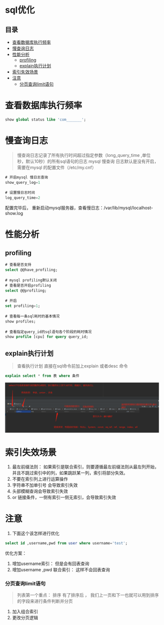 # sql优化

## 目录

- [查看数据库执行频率](#查看数据库执行频率)
- [慢查询日志](#慢查询日志)
- [性能分析](#性能分析)
  - [profiling](#profiling)
  - [explain执行计划](#explain执行计划)
- [索引失效场景](#索引失效场景)
- [注意](#注意)
  - [分页查询limit语句](#分页查询limit语句)

# 查看数据库执行频率

```sql 
show global status like 'com_______';

```


# 慢查询日志

> 慢查询日志记录了所有执行时间超过指定参数（long\_query\_time ,单位秒，默认10秒）的所有sql语句的日志
> mysql 慢查询 日志默认是没有开启， 需要在mysql 的配置文件（/etc/my.cnf）

```sql 
# 开启mysql 慢日志查询
show_query_log=1

# 设置慢日志时间
log_query_time=2

```


配置完毕后， 重新启动mysql服务器，查看慢日志：/var/lib/mysql/localhost-show\.log

# 性能分析

## profiling

```sql 
# 查看是否支持
select @@have_profiling;

# mysql profiling默认关闭
# 查看是否开启profiling
select @@profiling;

# 开启
set profiling=1;

# 查看每一条sql耗时的基本情况
show profiles;

# 查看指定query_id的sql语句各个阶段的耗时情况
show profile [cpu] for query query_id;


```


## explain执行计划

> 查看执行计划 直接在sql命令前加上explain 或者desc 命令

```sql 
explain select * from 表 where 条件
```


![](image/image_IAaOEPV7aJ.png)

# 索引失效场景

1. 最左前缀法则： 如果索引是联合索引，则要遵循最左前缀法则从最左列开始，并且不跳过索引中的列，如果跳跃某一列，索引将部分失效。&#x20;
2. 不要在索引列上进行运算操作
3. 字符串不加单引号 会导致索引失效
4. 头部模糊查询会导致索引失效
5. or 链接条件，一侧有索引一侧无索引，会导致索引失效

# 注意

1. 下面这个该怎样进行优化

```sql 
select id ,username,pwd from user where username='test';

```


&#x20;优化方案：&#x20;

1. 增加username索引： 但是会有回表查询
2. 增加username ,pwd 联合索引： 这样不会回表查询

### 分页查询limit语句

> 列表第一个重点： 排序
> 有了排序后 ， 我们上一页和下一也就可以用到排序的字段来进行条件判断并分页

1. 加入组合索引
2. 更改分页逻辑
